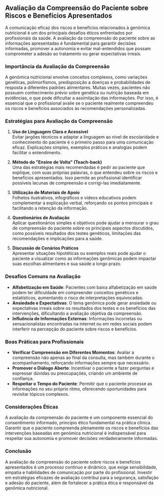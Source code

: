 
## Avaliação da Compreensão do Paciente sobre Riscos e Benefícios Apresentados

A comunicação eficaz dos riscos e benefícios relacionados à genômica nutricional é um dos principais desafios éticos enfrentados por profissionais da saúde. A avaliação da compreensão do paciente sobre as informações apresentadas é fundamental para garantir decisões informadas, promover a autonomia e evitar mal-entendidos que possam comprometer a adesão ao tratamento ou gerar expectativas irreais.

### Importância da Avaliação da Compreensão

A genômica nutricional envolve conceitos complexos, como variações genéticas, polimorfismos, predisposição a doenças e probabilidades de resposta a diferentes padrões alimentares. Muitas vezes, pacientes não possuem conhecimento prévio sobre genética ou nutrição baseada em evidências, o que pode dificultar a assimilação das informações. Por isso, é essencial que o profissional avalie se o paciente realmente compreendeu os riscos e benefícios associados às recomendações personalizadas.

### Estratégias para Avaliação da Compreensão

1. **Uso de Linguagem Clara e Acessível**  
   Evitar jargões técnicos e adaptar a linguagem ao nível de escolaridade e conhecimento do paciente é o primeiro passo para uma comunicação eficaz. Explicações simples, exemplos práticos e analogias podem facilitar o entendimento.

2. **Método do "Ensine de Volta" (Teach-back)**  
   Uma das estratégias mais recomendadas é pedir ao paciente que explique, com suas próprias palavras, o que entendeu sobre os riscos e benefícios apresentados. Isso permite ao profissional identificar possíveis lacunas de compreensão e corrigi-las imediatamente.

3. **Utilização de Materiais de Apoio**  
   Folhetos ilustrativos, infográficos e vídeos educativos podem complementar a explicação verbal, reforçando os pontos principais e facilitando a retenção da informação.

4. **Questionários de Avaliação**  
   Aplicar questionários simples e objetivos pode ajudar a mensurar o grau de compreensão do paciente sobre os principais aspectos discutidos, como possíveis resultados dos testes genéticos, limitações das recomendações e implicações para a saúde.

5. **Discussão de Cenários Práticos**  
   Apresentar situações hipotéticas ou exemplos reais pode ajudar o paciente a visualizar como as informações genômicas podem impactar suas escolhas alimentares e sua saúde a longo prazo.

### Desafios Comuns na Avaliação

- **Alfabetização em Saúde**: Pacientes com baixa alfabetização em saúde podem ter dificuldade em compreender conceitos genéticos e estatísticos, aumentando o risco de interpretações equivocadas.
- **Ansiedade e Expectativas**: O tema genômica pode gerar ansiedade ou expectativas irreais sobre os resultados dos testes e os benefícios das intervenções, dificultando a avaliação objetiva da compreensão.
- **Influência de Informações Externas**: Informações incorretas ou sensacionalistas encontradas na internet ou em redes sociais podem interferir na percepção do paciente sobre riscos e benefícios.

### Boas Práticas para Profissionais

- **Verificar Compreensão em Diferentes Momentos**: Avaliar a compreensão não apenas ao final da consulta, mas também durante o acompanhamento, reforçando informações sempre que necessário.
- **Promover o Diálogo Aberto**: Incentivar o paciente a fazer perguntas e expressar dúvidas ou preocupações, criando um ambiente de confiança.
- **Respeitar o Tempo do Paciente**: Permitir que o paciente processe as informações no seu próprio ritmo, oferecendo oportunidades para revisitar tópicos complexos.

### Considerações Éticas

A avaliação da compreensão do paciente é um componente essencial do consentimento informado, princípio ético fundamental na prática clínica. Garantir que o paciente compreenda plenamente os riscos e benefícios das intervenções baseadas em genômica nutricional é indispensável para respeitar sua autonomia e promover decisões verdadeiramente informadas.

### Conclusão

A avaliação da compreensão do paciente sobre riscos e benefícios apresentados é um processo contínuo e dinâmico, que exige sensibilidade, empatia e habilidades de comunicação por parte do profissional. Investir em estratégias eficazes de avaliação contribui para a segurança, satisfação e adesão do paciente, além de fortalecer a prática ética e responsável da genômica nutricional.
```
